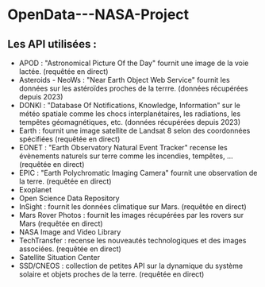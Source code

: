 # OpenData---NASA-Project

## Les API utilisées :

- APOD : "Astronomical Picture Of the Day" fournit une image de la voie lactée. (requêtée en direct)
- Asteroids - NeoWs : "Near Earth Object Web Service" fournit les données sur les astéroïdes proches de la terrre. (données récupérées depuis 2023)
- DONKI : "Database Of Notifications, Knowledge, Information" sur le météo spatiale comme les chocs interplanétaires, les radiations, les tempêtes géomagnétiques, etc. (données récupérées depuis 2023)
- Earth : fournit une image satellite de Landsat 8 selon des coordonnées spécifiées (requêtée en direct)
- EONET : "Earth Observatory Natural Event Tracker" recense les évènements naturels sur terre comme les incendies, tempêtes, ... (requêtée en direct) 
- EPIC : "Earth Polychromatic Imaging Camera" fournit une observation de la terre. (requêtée en direct)
- Exoplanet 
- Open Science Data Repository
- InSight : fournit les données climatique sur Mars. (requêtée en direct)
- Mars Rover Photos : fournit les images récupérées par les rovers sur Mars (requêtée en direct)
- NASA Image and Video Library 
- TechTransfer : recense les nouveautés technologiques et des images associées. (requêtée en direct)
- Satellite Situation Center
- SSD/CNEOS : collection de petites API sur la dynamique du système solaire et objets proches de la terre. (requêtée en direct)



